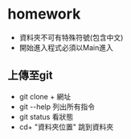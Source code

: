 # homework
- 資料夾不可有特殊符號(包含中文)
- 開始進入程式必須以Main進入
## 上傳至git
- git clone + 網址
- git --help 列出所有指令
- git status 看狀態
- cd+ "資料夾位置" 跳到資料夾
